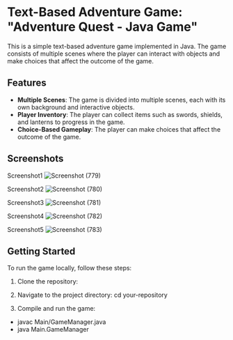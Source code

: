 # Text-Based Adventure Game: "Adventure Quest - Java Game"

This is a simple text-based adventure game implemented in Java. The game consists of multiple scenes where the player can interact with objects and make choices that affect the outcome of the game.

## Features

- **Multiple Scenes**: The game is divided into multiple scenes, each with its own background and interactive objects.
- **Player Inventory**: The player can collect items such as swords, shields, and lanterns to progress in the game.
- **Choice-Based Gameplay**: The player can make choices that affect the outcome of the game.

## Screenshots
Screenshot1
![Screenshot (779)](https://github.com/karti3k/JavaGameProject/assets/97697722/5488f811-e860-4e68-af83-6b86a12c1385)

Screenshot2
![Screenshot (780)](https://github.com/karti3k/JavaGameProject/assets/97697722/6a42577a-0c26-406b-9343-d74d65a9da5e)

Screenshot3
![Screenshot (781)](https://github.com/karti3k/JavaGameProject/assets/97697722/ba17fa58-dff6-4036-95bd-f00c102e735d)

Screenshot4
![Screenshot (782)](https://github.com/karti3k/JavaGameProject/assets/97697722/268a940e-3576-41f8-9cc9-9611f6f84011)

Screenshot5
![Screenshot (783)](https://github.com/karti3k/JavaGameProject/assets/97697722/fd89dc9d-36ec-4e12-8a21-5e7507d66c29)

## Getting Started

To run the game locally, follow these steps:

1. Clone the repository:

2. Navigate to the project directory:
cd your-repository

3. Compile and run the game:
- javac Main/GameManager.java
- java Main.GameManager
